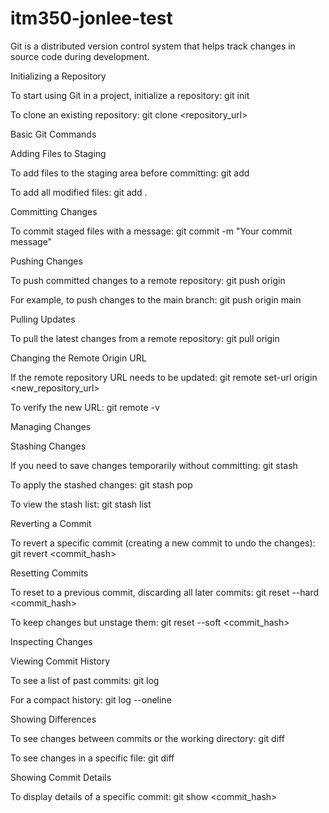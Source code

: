 # itm350-jonlee-test
Git is a distributed version control system that helps track changes in source code during development.

Initializing a Repository

To start using Git in a project, initialize a repository:
git init

To clone an existing repository:
git clone <repository_url>

Basic Git Commands

Adding Files to Staging

To add files to the staging area before committing:
git add <filename>

To add all modified files:
git add .

Committing Changes

To commit staged files with a message:
git commit -m "Your commit message"

Pushing Changes

To push committed changes to a remote repository:
git push origin <branch>

For example, to push changes to the main branch:
git push origin main

Pulling Updates

To pull the latest changes from a remote repository:
git pull origin <branch>

Changing the Remote Origin URL

If the remote repository URL needs to be updated:
git remote set-url origin <new_repository_url>

To verify the new URL:
git remote -v

Managing Changes

Stashing Changes

If you need to save changes temporarily without committing:
git stash

To apply the stashed changes:
git stash pop

To view the stash list:
git stash list

Reverting a Commit

To revert a specific commit (creating a new commit to undo the changes):
git revert <commit_hash>

Resetting Commits

To reset to a previous commit, discarding all later commits:
git reset --hard <commit_hash>

To keep changes but unstage them:
git reset --soft <commit_hash>

Inspecting Changes

Viewing Commit History

To see a list of past commits:
git log

For a compact history:
git log --oneline

Showing Differences

To see changes between commits or the working directory:
git diff

To see changes in a specific file:
git diff <filename>

Showing Commit Details

To display details of a specific commit:
git show <commit_hash>
